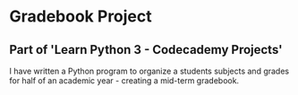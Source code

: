 # Gradebook Project

## Part of 'Learn Python 3 - Codecademy Projects'

I have written a Python program to organize a students subjects and grades for half of an academic year - creating a mid-term gradebook.